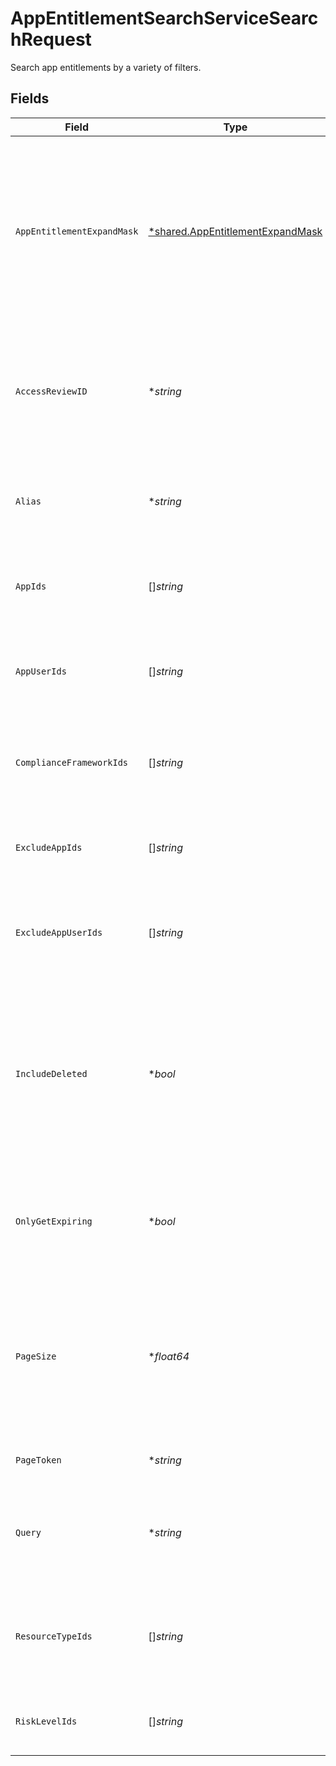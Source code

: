# AppEntitlementSearchServiceSearchRequest

Search app entitlements by a variety of filters.


## Fields

| Field                                                                                                                                     | Type                                                                                                                                      | Required                                                                                                                                  | Description                                                                                                                               |
| ----------------------------------------------------------------------------------------------------------------------------------------- | ----------------------------------------------------------------------------------------------------------------------------------------- | ----------------------------------------------------------------------------------------------------------------------------------------- | ----------------------------------------------------------------------------------------------------------------------------------------- |
| `AppEntitlementExpandMask`                                                                                                                | [*shared.AppEntitlementExpandMask](../../../pkg/models/shared/appentitlementexpandmask.md)                                                | :heavy_minus_sign:                                                                                                                        | The app entitlement expand mask allows the user to get additional information when getting responses containing app entitlement views.    |
| `AccessReviewID`                                                                                                                          | **string*                                                                                                                                 | :heavy_minus_sign:                                                                                                                        | Search for app entitlements that are being reviewed as part of this access review campaign.                                               |
| `Alias`                                                                                                                                   | **string*                                                                                                                                 | :heavy_minus_sign:                                                                                                                        | Search for app entitlements that have this alias (exact match).                                                                           |
| `AppIds`                                                                                                                                  | []*string*                                                                                                                                | :heavy_minus_sign:                                                                                                                        | Search for app entitlements contained in any of these apps.                                                                               |
| `AppUserIds`                                                                                                                              | []*string*                                                                                                                                | :heavy_minus_sign:                                                                                                                        | Search for app entitlements that are granted to any of these app user ids.                                                                |
| `ComplianceFrameworkIds`                                                                                                                  | []*string*                                                                                                                                | :heavy_minus_sign:                                                                                                                        | Search for app entitlements that are part of these compliace frameworks.                                                                  |
| `ExcludeAppIds`                                                                                                                           | []*string*                                                                                                                                | :heavy_minus_sign:                                                                                                                        | Exclude app entitlements from the results that are in these app IDs.                                                                      |
| `ExcludeAppUserIds`                                                                                                                       | []*string*                                                                                                                                | :heavy_minus_sign:                                                                                                                        | Exclude app entitlements from the results that these app users have granted.                                                              |
| `IncludeDeleted`                                                                                                                          | **bool*                                                                                                                                   | :heavy_minus_sign:                                                                                                                        | Include deleted app entitlements, this includes app entitlements that have a deleted parent object (app, app resource, app resource type) |
| `OnlyGetExpiring`                                                                                                                         | **bool*                                                                                                                                   | :heavy_minus_sign:                                                                                                                        | Restrict results to only those who have expiring app entitlement user bindings.                                                           |
| `PageSize`                                                                                                                                | **float64*                                                                                                                                | :heavy_minus_sign:                                                                                                                        | The pageSize where 0 <= pageSize <= 100. Values < 10 will be set to 10. A value of 0 returns the default page size (currently 25)         |
| `PageToken`                                                                                                                               | **string*                                                                                                                                 | :heavy_minus_sign:                                                                                                                        | The pageToken field.                                                                                                                      |
| `Query`                                                                                                                                   | **string*                                                                                                                                 | :heavy_minus_sign:                                                                                                                        | Query the app entitlements with a fuzzy search on display name and description.                                                           |
| `ResourceTypeIds`                                                                                                                         | []*string*                                                                                                                                | :heavy_minus_sign:                                                                                                                        | Search for app entitlements that are for items on these resource types.                                                                   |
| `RiskLevelIds`                                                                                                                            | []*string*                                                                                                                                | :heavy_minus_sign:                                                                                                                        | Search for app entitlements with these risk levels.                                                                                       |